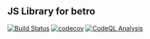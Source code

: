 ## JS Library for betro

[![Build Status](https://github.com/prijindal/betro-js-lib/actions/workflows/nodejs-test.yml/badge.svg)](https://github.com/prijindal/betro-js-lib/actions/workflows/nodejs-test.yml)
[![codecov](https://codecov.io/gh/prijindal/betro-js-lib/branch/master/graph/badge.svg)](https://codecov.io/gh/prijindal/betro-js-lib)
[![CodeQL Analysis](https://github.com/prijindal/betro-js-lib/actions/workflows/codeql-analysis.yml/badge.svg)](https://github.com/prijindal/betro-js-lib/actions/workflows/codeql-analysis.yml)

